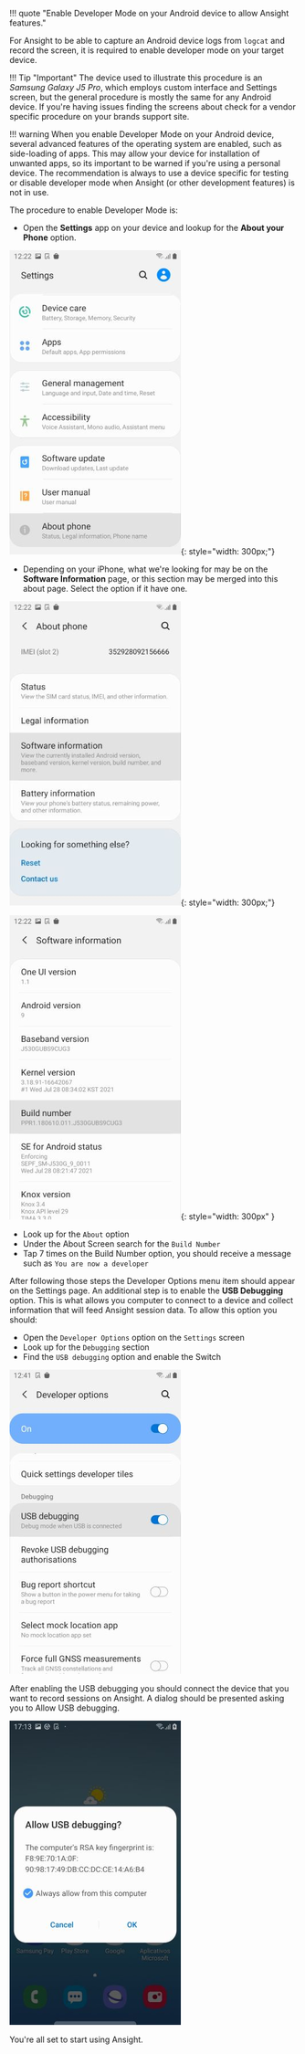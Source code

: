 !!! quote "Enable Developer Mode on your Android device to allow Ansight features."

For Ansight to be able to capture an Android device logs from `logcat` and record the screen, it is required to enable developer mode on your target device.

!!! Tip "Important"
    The device used to illustrate this procedure is an _Samsung Galaxy J5 Pro_, which employs custom interface and Settings screen, but the general procedure is mostly the same for any Android device. If you're having issues finding the screens about check for a vendor specific procedure on your brands support site.

!!! warning
    When you enable Developer Mode on your Android device, several advanced features of the operating system are enabled, such as side-loading of apps. This may allow your device for installation of unwanted apps, so its important to be warned if you're using a personal device. The recommendation is always to use a device specific for testing or disable developer mode when Ansight (or other development features) is not in use.

The procedure to enable Developer Mode is:

* Open the **Settings** app on your device and lookup for the **About your Phone** option.

![](img/enable-developer-mode/settings-main.jpg){: style="width: 300px;"}

* Depending on your iPhone, what we're looking for may be on the **Software Information** page, or this section may be merged into this about page. Select the option if it have one.

![](img/enable-developer-mode/settings-about.jpg){: style="width: 300px;"}

![](img/enable-developer-mode/settings-software-info.jpg){: style="width: 300px" }

* Look up for the `About` option
* Under the About Screen search for the `Build Number`
* Tap 7 times on the Build Number option, you should receive a message such as `You are now a developer`

After following those steps the Developer Options menu item should appear on the Settings page. An additional step is to enable the **USB Debugging** option. This is what allows you computer to connect to a device and collect information that will feed Ansight session data. To allow this option you should:

* Open the `Developer Options` option on the `Settings` screen
* Look up for the `Debugging` section
* Find the `USB debugging` option and enable the Switch

![](img/enable-developer-mode/devmode-allow-usb.jpg)



After enabling the USB debugging you should connect the device that you want to record sessions on Ansight. A dialog should be presented asking you to Allow USB debugging.

![](img/enable-developer-mode/allow-usb-debug.jpg)

You're all set to start using Ansight.
